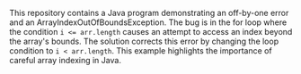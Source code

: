 This repository contains a Java program demonstrating an off-by-one error and an ArrayIndexOutOfBoundsException. The bug is in the for loop where the condition `i <= arr.length` causes an attempt to access an index beyond the array's bounds.  The solution corrects this error by changing the loop condition to `i < arr.length`.  This example highlights the importance of careful array indexing in Java.